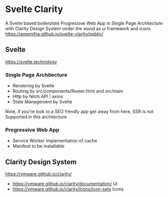 # Svelte Clarity

A Svelte based boilerplate Progressive Web App in Single Page Architecture with Clarity Design System under the wood as ui framework and icons
https://amemifra.github.io/svelte-clarity/public/

## Svelte

https://svelte.technology

### Single Page Architecture

- Rendering by Svelte
- Routing by src/components/Router.html and src/main
- Http by fetch API | axios
- State Management by Svelte

Note, if you're look to a SEO frendly app get away from here, SSR is not Supported in this architecture

### Progressive Web App

- Service Worker implementation of cache
- Manifest to be installable

## Clarity Design System

https://vmware.github.io/clarity/

- https://vmware.github.io/clarity/documentation/ UI
- https://vmware.github.io/clarity/icons/icon-sets Icons
